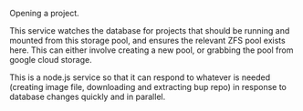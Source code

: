 Opening a project.

This service watches the database for projects that should be running and
mounted from this storage pool, and ensures the relevant ZFS pool
exists here.   This can either involve creating a new pool, or
grabbing the pool from google cloud storage.

This is a node.js service so that it can respond to whatever is needed
(creating image file, downloading and extracting bup repo) in response
to database changes quickly and in parallel.